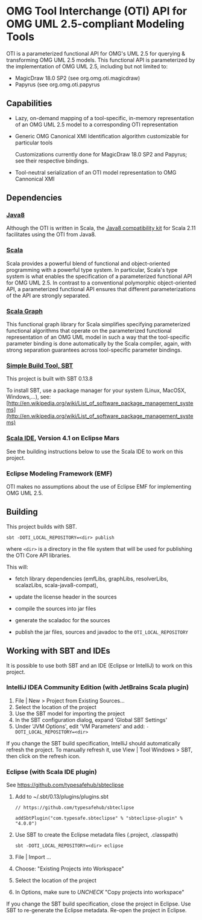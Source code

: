# OMG Tool Interchange (OTI) API for OMG UML 2.5-compliant Modeling Tools

OTI is a parameterized functional API for OMG's UML 2.5 for querying & transforming OMG UML 2.5 models.
This functional API is parameterized by the implementation of OMG UML 2.5, including but not limited to:
- MagicDraw 18.0 SP2 (see org.omg.oti.magicdraw)
- Papyrus (see org.omg.oti.papyrus

## Capabilities

- Lazy, on-demand mapping of a tool-specific, in-memory representation of an OMG UML 2.5 model 
  to a corresponding OTI representation
 
- Generic OMG Canonical XMI Identification algorithm customizable for particular tools

  Customizations currently done for MagicDraw 18.0 SP2 and Papyrus; see their respective bindings. 

- Tool-neutral serialization of an OTI model representation to OMG Cannonical XMI

## Dependencies

### [Java8](http://www.oracle.com/technetwork/java/javase/overview/java8-2100321.html)

Although the OTI is written in Scala, the [Java8 compatibility kit](https://github.com/scala/scala-java8-compat) 
for Scala 2.11 facilitates using the OTI from Java8.

### [Scala](http://www.scala-lang.org)

Scala provides a powerful blend of functional and object-oriented programming with a powerful type system.
In particular, Scala's type system is what enables the specification of a parameterized functional API for OMG UML 2.5.
In contrast to a conventional polymorphic object-oriented API, a parameterized functional API ensures that different parameterizations of the API are strongly separated. 

### [Scala Graph](http://www.scala-graph.org)

This functional graph library for Scala simplifies specifying parameterized functional algorithms 
that operate on the parameterized functional representation of an OMG UML model in such a way 
that the tool-specific parameter binding is done automatically by the Scala compiler, again, 
with strong separation guarantees across tool-specific parameter bindings.

### [Simple Build Tool, SBT](http://www.scala-sbt.org/documentation.html)

This project is built with SBT 0.13.8

To install SBT, use a package manager for your system (Linux, MacOSX, Windows,...), see: [http://en.wikipedia.org/wiki/List_of_software_package_management_systems](http://en.wikipedia.org/wiki/List_of_software_package_management_systems)

### [Scala IDE](http://scala-ide.org), Version 4.1 on Eclipse Mars

See the building instructions below to use the Scala IDE to work on this project.

### Eclipse Modeling Framework (EMF)

OTI makes no assumptions about the use of Eclipse EMF for implementing OMG UML 2.5.
 
## Building 

This project builds with SBT.

```
sbt -DOTI_LOCAL_REPOSITORY=<dir> publish
```

where `<dir>` is a directory in the file system that will be used for publishing the OTI Core API libraries.

This will:

- fetch library dependencies (emfLibs, graphLibs, resolverLibs, scalazLibs, scala-java8-compat), 

- update the license header in the sources

- compile the sources into jar files

- generate the scaladoc for the sources

- publish the jar files, sources and javadoc to the `OTI_LOCAL_REPOSITORY`

## Working with SBT and IDEs

It is possible to use both SBT and an IDE (Eclipse or IntelliJ) to work on this project.

### IntelliJ IDEA Community Edition (with JetBrains Scala plugin)

1. File | New > Project from Existing Sources...
2. Select the location of the project
3. Use the SBT model for importing the project
4. In the SBT configuration dialog, expand 'Global SBT Settings'
5. Under 'JVM Options', edit 'VM Parameters' and add: `-DOTI_LOCAL_REPOSITORY=<dir>`

If you change the SBT build specification, IntelliJ should automatically refresh the project.
To manually refresh it, use View | Tool Windows > SBT, then click on the refresh icon.

### Eclipse (with Scala IDE plugin)

See https://github.com/typesafehub/sbteclipse

1. Add to ~/.sbt/0.13/plugins/plugins.sbt

    `// https://github.com/typesafehub/sbteclipse`
    
    `addSbtPlugin("com.typesafe.sbteclipse" % "sbteclipse-plugin" % "4.0.0")`

2. Use SBT to create the Eclipse metadata files (.project, .classpath)

    `sbt -DOTI_LOCAL_REPOSITORY=<dir> eclipse`

3. File | Import ...
4. Choose: "Existing Projects into Workspace"
5. Select the location of the project
6. In Options, make sure to *UNCHECK* "Copy projects into workspace"

If you change the SBT build specification, close the project in Eclipse.
Use SBT to re-generate the Eclipse metadata.
Re-open the project in Eclipse.
